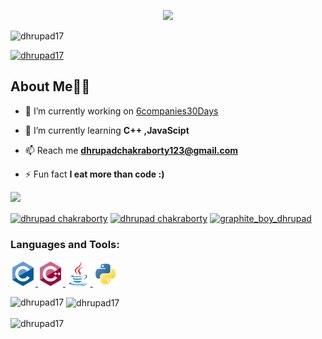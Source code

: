 <p align="center">
  <img src="https://readme-typing-svg.herokuapp.com?color=0d8eceF&size=30&center=true&vCenter=true&width=550&height=70&lines=HHi+👋,+I'm+Dhrupad+Chakraborty+🦉+;A+Student+🧑🏼‍💻;A+Learner+🤓;ok+no+more+designation+I+have!+😂;">
</p>

<p align="left"> <img src="https://komarev.com/ghpvc/?username=dhrupad17&label=Profile%20views&color=0e75b6&style=flat" alt="dhrupad17" /> </p>

<p align="left"> <a href="https://github.com/ryo-ma/github-profile-trophy"><img src="https://github-profile-trophy.vercel.app/?username=dhrupad17" alt="dhrupad17" /></a> </p>

## About Me🙋‍♂️
- 🔭 I’m currently working on [6companies30Days](https://github.com/dhrupad17/6companies30Days)

- 🌱 I’m currently learning **C++ ,JavaScipt**

- 📫 Reach me **dhrupadchakraborty123@gmail.com**

- ⚡ Fun fact **I eat more than code :)**

<p align="left"> <img src="https://bethelcarlisle.com/wp-content/uploads/2020/07/lets-connect-1.png" /> </p> 
<p align="left">
<a href="https://linkedin.com/in/dhrupad chakraborty" target="blank"><img align="center" src="https://raw.githubusercontent.com/rahuldkjain/github-profile-readme-generator/master/src/images/icons/Social/linked-in-alt.svg" alt="dhrupad chakraborty" height="30" width="40" /></a>
<a href="https://fb.com/dhrupad chakraborty" target="blank"><img align="center" src="https://raw.githubusercontent.com/rahuldkjain/github-profile-readme-generator/master/src/images/icons/Social/facebook.svg" alt="dhrupad chakraborty" height="30" width="40" /></a>
<a href="https://instagram.com/graphite_boy_dhrupad" target="blank"><img align="center" src="https://raw.githubusercontent.com/rahuldkjain/github-profile-readme-generator/master/src/images/icons/Social/instagram.svg" alt="graphite_boy_dhrupad" height="30" width="40" /></a>
</p>

<h3 align="left">Languages and Tools:</h3>
<p align="left"> <a href="https://www.cprogramming.com/" target="_blank" rel="noreferrer"> <img src="https://raw.githubusercontent.com/devicons/devicon/master/icons/c/c-original.svg" alt="c" width="40" height="40"/> </a> <a href="https://www.w3schools.com/cpp/" target="_blank" rel="noreferrer"> <img src="https://raw.githubusercontent.com/devicons/devicon/master/icons/cplusplus/cplusplus-original.svg" alt="cplusplus" width="40" height="40"/> </a> <a href="https://www.java.com" target="_blank" rel="noreferrer"> <img src="https://raw.githubusercontent.com/devicons/devicon/master/icons/java/java-original.svg" alt="java" width="40" height="40"/> </a> <a href="https://www.python.org" target="_blank" rel="noreferrer"> <img src="https://raw.githubusercontent.com/devicons/devicon/master/icons/python/python-original.svg" alt="python" width="40" height="40"/> </a> </p>

<p><img align="left" src="https://github-readme-stats.vercel.app/api/top-langs?username=dhrupad17&show_icons=true&locale=en&layout=compact" alt="dhrupad17" /></p>

<p>&nbsp;<img align="center" src="https://github-readme-stats.vercel.app/api?username=dhrupad17&show_icons=true&locale=en" alt="dhrupad17" /></p>

<p><img align="center" src="https://github-readme-streak-stats.herokuapp.com/?user=dhrupad17&" alt="dhrupad17" /></p>
